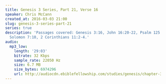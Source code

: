```yaml
---
title: Genesis 3 Series, Part 21, Verse 16
speaker: Chris McCann
created_at: 2016-03-03 21:00
slug: genesis-3-series-part-21
series: true
description: 'Passages covered: Genesis 3:16, John 16:20-22, Psalm 125:5-6, Song of
  Solomon 7:10, 2 Corinthians 11:2-4.'
audio:
  mp3_low:
    length: '29:03'
    bitrate: 32 Kbps
    sample_rate: 22050 Hz
    size: 6.7 MB
    size_bytes: 6974296
    url: http://audiocdn.ebiblefellowship.com/studies/genesis/chapter-3/2016.03.03_McCann_-_Genesis_3_Series_Part_21.mp3
---
```

